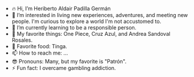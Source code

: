 - 🔥 Hi, I’m Heriberto Aldair Padilla Germán
- 👀 I’m interested in living new experiences, adventures, and meeting new people. I'm curious to explore a world I'm not accustomed to.
- 🌱 I’m currently learning to be a responsible person.
- 💖 My favorite things: One Piece, Cruz Azul, and Andrea Sandoval Rosales.
- 🍲 Favorite food: Tinga.
- 📫 How to reach me: ...
- 😎 Pronouns: Many, but my favorite is "Patrón".
- ⚡ Fun fact: I overcame gambling addiction.
